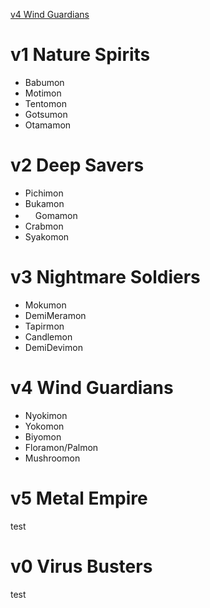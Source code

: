 [v4 Wind Guardians](#v4-wind-guardians)

# v1 Nature Spirits

- Babumon
- Motimon
- Tentomon
- Gotsumon
- Otamamon

# v2 Deep Savers

- Pichimon
- Bukamon
- <img src="{{site.baseurl}}/hosting/digimon-lcd-colored/goma.png" width=16 height=16>Gomamon
- Crabmon
- Syakomon

# v3 Nightmare Soldiers

- Mokumon
- DemiMeramon
- Tapirmon
- Candlemon
- DemiDevimon

# v4 Wind Guardians

- Nyokimon
- Yokomon
- Biyomon
- Floramon/Palmon
- Mushroomon

# v5 Metal Empire

test

# v0 Virus Busters

test

